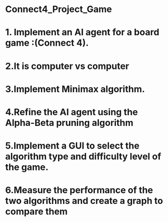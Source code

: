 # Connect4_Project_Game
# 1. Implement an AI agent for a board game :(Connect 4).
# 2.It is computer vs computer
# 3.Implement Minimax algorithm.
# 4.Refine the AI agent using the Alpha-Beta pruning algorithm
# 5.Implement a GUI to select the algorithm type and difficulty level of the game.
# 6.Measure the performance of the two algorithms and create a graph to compare them
